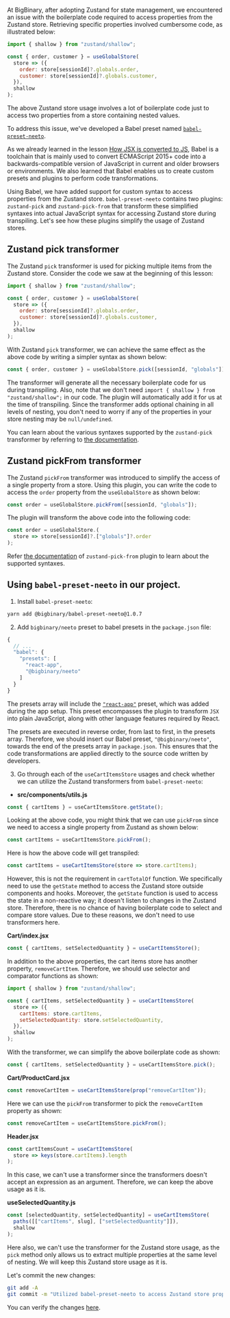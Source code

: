 At BigBinary, after adopting Zustand for state management, we encountered an issue with the boilerplate code required to access properties from the Zustand store. Retrieving specific properties involved cumbersome code, as illustrated below:

```js
import { shallow } from "zustand/shallow";

const { order, customer } = useGlobalStore(
  store => ({
    order: store[sessionId]?.globals.order,
    customer: store[sessionId]?.globals.customer,
  }),
  shallow
);
```

The above Zustand store usage involves a lot of boilerplate code just to access two properties from a store containing nested values.

To address this issue, we've developed a Babel preset named [`babel-preset-neeto`](https://github.com/bigbinary/babel-preset-neeto/tree/main).

As we already learned in the lesson [How JSX is converted to JS](https://courses.bigbinaryacademy.com/learn-react/more-on-jsx/how-jsx-is-converted-to-js/), Babel is a toolchain that is mainly used to convert ECMAScript 2015+ code into a backwards-compatible version of JavaScript in current and older browsers or environments. We also learned that Babel enables us to create custom presets and plugins to perform code transformations.

Using Babel, we have added support for custom syntax to access properties from the Zustand store. `babel-preset-neeto` contains two plugins: `zustand-pick` and `zustand-pick-from` that transform these simplified syntaxes into actual JavaScript syntax for accessing Zustand store during transpiling. Let's see how these plugins simplify the usage of Zustand stores.

## Zustand pick transformer

The Zustand `pick` transformer is used for picking multiple items from the Zustand store. Consider the code we saw at the beginning of this lesson:

```js
import { shallow } from "zustand/shallow";

const { order, customer } = useGlobalStore(
  store => ({
    order: store[sessionId]?.globals.order,
    customer: store[sessionId]?.globals.customer,
  }),
  shallow
);
```

With Zustand `pick` transformer, we can achieve the same effect as the above code by writing a simpler syntax as shown below:

```js
const { order, customer } = useGlobalStore.pick([sessionId, "globals"]);
```

The transformer will generate all the necessary boilerplate code for us during transpiling. Also, note that we don't need `import { shallow } from "zustand/shallow";` in our code. The plugin will automatically add it for us at the time of transpiling. Since the transformer adds optional chaining in all levels of nesting, you don't need to worry if any of the properties in your store nesting may be `null/undefined`.

You can learn about the various syntaxes supported by the `zustand-pick` transformer by referring to [the documentation](https://github.com/bigbinary/babel-preset-neeto/blob/main/docs/zustand-pick.md).

## Zustand pickFrom transformer

The Zustand `pickFrom` transformer was introduced to simplify the access of a single property from a store. Using this plugin, you can write the code to access the `order` property from the `useGlobalStore` as shown below:

```js
const order = useGlobalStore.pickFrom([sessionId, "globals"]);
```

The plugin will transform the above code into the following code:

```js
const order = useGlobalStore.(
  store => store[sessionId]?.["globals"]?.order
);
```

Refer [the documentation](https://github.com/bigbinary/babel-preset-neeto/blob/main/docs/zustand-pick-from.md) of `zustand-pick-from` plugin to learn about the supported syntaxes.

## Using `babel-preset-neeto` in our project.

1. Install `babel-preset-neeto`:

```bash
yarn add @bigbinary/babel-preset-neeto@1.0.7
```

2. Add `bigbinary/neeto` preset to babel presets in the `package.json` file:

```js {6}
{
  // ...
  "babel": {
    "presets": [
      "react-app",
      "@bigbinary/neeto"
    ]
  }
}
```

The presets array will include the [`"react-app"`](https://www.npmjs.com/package/babel-preset-react-app) preset, which was added during the app setup. This preset encompasses the plugin to transform `JSX` into plain JavaScript, along with other language features required by React.

The presets are executed in reverse order, from last to first, in the presets array. Therefore, we should insert our Babel preset, `"@bigbinary/neeto"`, towards the end of the presets array in `package.json`. This ensures that the code transformations are applied directly to the source code written by developers.

3. Go through each of the `useCartItemsStore` usages and check whether we can utilize the Zustand transformers from `babel-preset-neeto`:

- **src/components/utils.js**

```js
const { cartItems } = useCartItemsStore.getState();
```

   Looking at the above code, you might think that we can use `pickFrom` since we need to access a single property from Zustand as shown below:

```js
const cartItems = useCartItemsStore.pickFrom();
```

   Here is how the above code will get transpiled:

```js
const cartItems = useCartItemsStore(store => store.cartItems);
```

   However, this is not the requirement in `cartTotalOf` function. We specifically need to use the `getState` method to access the Zustand store outside components and hooks. Moreover, the `getState` function is used to access the state in a non-reactive way; it doesn't listen to changes in the Zustand store. Therefore, there is no chance of having boilerplate code to select and compare store values. Due to these reasons, we don't need to use transformers here.

   **Cart/index.jsx**

```js
const { cartItems, setSelectedQuantity } = useCartItemsStore();
```

   In addition to the above properties, the cart items store has another property, `removeCartItem`. Therefore, we should use selector and comparator functions as shown:

```js
import { shallow } from "zustand/shallow";

const { cartItems, setSelectedQuantity } = useCartItemsStore(
  store => ({
    cartItems: store.cartItems,
    setSelectedQuantity: store.setSelectedQuantity,
  }),
  shallow
);
```

   With the transformer, we can simplify the above boilerplate code as shown:

```js
const { cartItems, setSelectedQuantity } = useCartItemsStore.pick();
```

   **Cart/ProductCard.jsx**

```js
const removeCartItem = useCartItemsStore(prop("removeCartItem"));
```

   Here we can use the `pickFrom` transformer to pick the `removeCartItem` property as shown:

```js
const removeCartItem = useCartItemsStore.pickFrom();
```

   **Header.jsx**

```js
const cartItemsCount = useCartItemsStore(
  store => keys(store.cartItems).length
);
```

   In this case, we can't use a transformer since the transformers doesn't accept an expression as an argument. Therefore, we can keep the above usage as it is.

   **useSelectedQuantity.js**

```js
const [selectedQuantity, setSelectedQuantity] = useCartItemsStore(
  paths([["cartItems", slug], ["setSelectedQuantity"]]),
  shallow
);
```

   Here also, we can't use the transformer for the Zustand store usage, as the `pick` method only allows us to extract multiple properties at the same level of nesting. We will keep this Zustand store usage as it is.

Let's commit the new changes:

```bash
git add -A
git commit -m "Utilized babel-preset-neeto to access Zustand store properties"
```

You can verify the changes [here](https://github.com/bigbinary/smile-cart-frontend/commit/032ba6042318f3d22f924cbc8970ef7ff2d72773).
